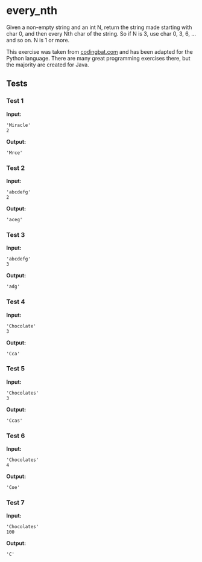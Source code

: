# every_nth




Given a non-empty string and an int N, return the string made starting with char 0, and then every Nth char of the string. So if N is 3, use char 0, 3, 6, ... and so on. N is 1 or more.

This exercise was taken from [codingbat.com](https://codingbat.com/prob/p196441) and has been adapted for the Python language. There are many great programming exercises there, but the majority are created for Java.






## Tests
### Test 1
**Input:**
```
'Miracle'
2
```
**Output:**
```
'Mrce'
```
### Test 2
**Input:**
```
'abcdefg'
2
```
**Output:**
```
'aceg'
```
### Test 3
**Input:**
```
'abcdefg'
3
```
**Output:**
```
'adg'
```
### Test 4
**Input:**
```
'Chocolate'
3
```
**Output:**
```
'Cca'
```
### Test 5
**Input:**
```
'Chocolates'
3
```
**Output:**
```
'Ccas'
```
### Test 6
**Input:**
```
'Chocolates'
4
```
**Output:**
```
'Coe'
```
### Test 7
**Input:**
```
'Chocolates'
100
```
**Output:**
```
'C'
```

